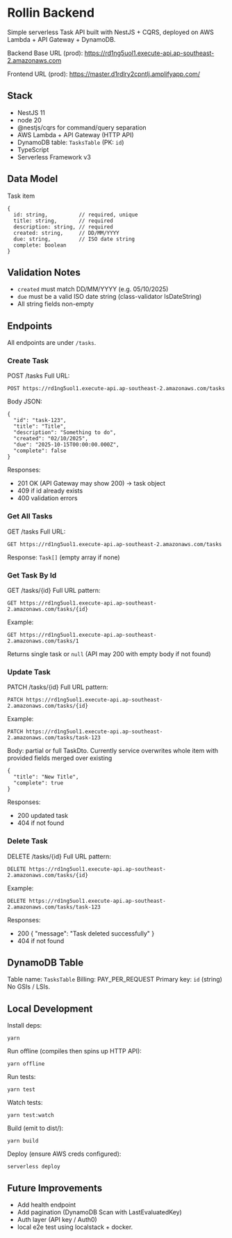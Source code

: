 # Rollin Backend

Simple serverless Task API built with NestJS + CQRS, deployed on AWS Lambda + API Gateway + DynamoDB.

Backend Base URL (prod): https://rd1ng5uol1.execute-api.ap-southeast-2.amazonaws.com

Frontend URL (prod): https://master.d1rdlry2cpntlj.amplifyapp.com/

## Stack
- NestJS 11
- node 20
- @nestjs/cqrs for command/query separation
- AWS Lambda + API Gateway (HTTP API)
- DynamoDB table: `TasksTable` (PK: `id`)
- TypeScript
- Serverless Framework v3

## Data Model
Task item
```
{
  id: string,          // required, unique
  title: string,       // required
  description: string, // required
  created: string,     // DD/MM/YYYY
  due: string,         // ISO date string
  complete: boolean
}
```

## Validation Notes
- `created` must match DD/MM/YYYY (e.g. 05/10/2025)
- `due` must be a valid ISO date string (class-validator IsDateString)
- All string fields non-empty

## Endpoints
All endpoints are under `/tasks`.

### Create Task
POST /tasks
Full URL:
```
POST https://rd1ng5uol1.execute-api.ap-southeast-2.amazonaws.com/tasks
```
Body JSON:
```
{
  "id": "task-123",
  "title": "Title",
  "description": "Something to do",
  "created": "02/10/2025",
  "due": "2025-10-15T00:00:00.000Z",
  "complete": false
}
```
Responses:
- 201 OK (API Gateway may show 200) -> task object
- 409 if id already exists
- 400 validation errors

### Get All Tasks
GET /tasks
Full URL:
```
GET https://rd1ng5uol1.execute-api.ap-southeast-2.amazonaws.com/tasks
```
Response: `Task[]` (empty array if none)

### Get Task By Id
GET /tasks/{id}
Full URL pattern:
```
GET https://rd1ng5uol1.execute-api.ap-southeast-2.amazonaws.com/tasks/{id}
```
Example:
```
GET https://rd1ng5uol1.execute-api.ap-southeast-2.amazonaws.com/tasks/1
```
Returns single task or `null` (API may 200 with empty body if not found)

### Update Task
PATCH /tasks/{id}
Full URL pattern:
```
PATCH https://rd1ng5uol1.execute-api.ap-southeast-2.amazonaws.com/tasks/{id}
```
Example:
```
PATCH https://rd1ng5uol1.execute-api.ap-southeast-2.amazonaws.com/tasks/task-123
```
Body: partial or full TaskDto. Currently service overwrites whole item with provided fields merged over existing
```
{
  "title": "New Title",
  "complete": true
}
```
Responses:
- 200 updated task
- 404 if not found

### Delete Task
DELETE /tasks/{id}
Full URL pattern:
```
DELETE https://rd1ng5uol1.execute-api.ap-southeast-2.amazonaws.com/tasks/{id}
```
Example:
```
DELETE https://rd1ng5uol1.execute-api.ap-southeast-2.amazonaws.com/tasks/task-123
```
Responses:
- 200 { "message": "Task deleted successfully" }
- 404 if not found

## DynamoDB Table
Table name: `TasksTable`
Billing: PAY_PER_REQUEST
Primary key: `id` (string)
No GSIs / LSIs.

## Local Development
Install deps:
```
yarn
```
Run offline (compiles then spins up HTTP API):
```
yarn offline
```
Run tests:
```
yarn test
```
Watch tests:
```
yarn test:watch
```
Build (emit to dist/):
```
yarn build
```
Deploy (ensure AWS creds configured):
```
serverless deploy
```

## Future Improvements
- Add health endpoint
- Add pagination (DynamoDB Scan with LastEvaluatedKey)
- Auth layer (API key / Auth0)
- local e2e test using localstack + docker.

